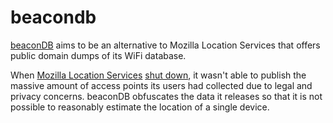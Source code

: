 # beacondb

[beaconDB](https://beacondb.net/) aims to be an alternative to Mozilla Location Services that offers public domain dumps of its WiFi database.

When [Mozilla Location Services](https://location.services.mozilla.com/) [shut down](https://github.com/mozilla/ichnaea/issues/2065), it wasn't able to publish the massive amount of access points its users had collected due to legal and privacy concerns. beaconDB obfuscates the data it releases so that it is not possible to reasonably estimate the location of a single device.
